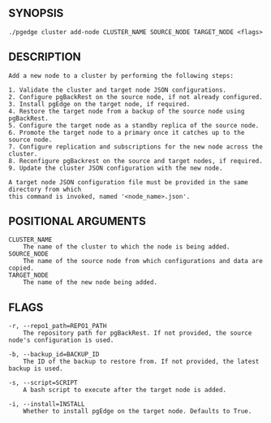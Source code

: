 
## SYNOPSIS
    ./pgedge cluster add-node CLUSTER_NAME SOURCE_NODE TARGET_NODE <flags>

## DESCRIPTION
    Add a new node to a cluster by performing the following steps:

    1. Validate the cluster and target node JSON configurations.
    2. Configure pgBackRest on the source node, if not already configured.
    3. Install pgEdge on the target node, if required.
    4. Restore the target node from a backup of the source node using pgBackRest.
    5. Configure the target node as a standby replica of the source node.
    6. Promote the target node to a primary once it catches up to the source node.
    7. Configure replication and subscriptions for the new node across the cluster.
    8. Reconfigure pgBackrest on the source and target nodes, if required.
    9. Update the cluster JSON configuration with the new node.

    A target node JSON configuration file must be provided in the same directory from which
    this command is invoked, named '<node_name>.json'.

## POSITIONAL ARGUMENTS
    CLUSTER_NAME
        The name of the cluster to which the node is being added.
    SOURCE_NODE
        The name of the source node from which configurations and data are copied.
    TARGET_NODE
        The name of the new node being added.

## FLAGS
    -r, --repo1_path=REPO1_PATH
        The repository path for pgBackRest. If not provided, the source node's configuration is used.
    
    -b, --backup_id=BACKUP_ID
        The ID of the backup to restore from. If not provided, the latest backup is used.
    
    -s, --script=SCRIPT
        A bash script to execute after the target node is added.
    
    -i, --install=INSTALL
        Whether to install pgEdge on the target node. Defaults to True.
    
